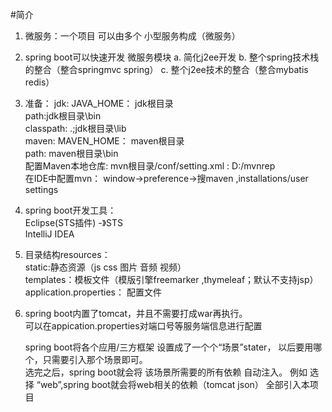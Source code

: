 #简介
1.	微服务：一个项目 可以由多个 小型服务构成（微服务）
2.	spring boot可以快速开发 微服务模块
	a.	简化j2ee开发
	b.	整个spring技术栈的整合（整合springmvc  spring）	
	c.	整个j2ee技术的整合（整合mybatis redis）
3. 	准备：
jdk:
	JAVA_HOME： jdk根目录  
	path:jdk根目录\bin  
	classpath: .;jdk根目录\lib  
maven:
	MAVEN_HOME： maven根目录  
	path: maven根目录\bin  
	配置Maven本地仓库:	mvn根目录/conf/setting.xml : <localRepository>D:/mvnrep</localRepository>  
	在IDE中配置mvn：
		window->preference->搜maven ,installations/user settings
	

4.	spring boot开发工具：  
	Eclipse(STS插件) -》STS  
	IntelliJ IDEA
	

5.	目录结构resources：  
	static:静态资源（js css 图片 音频 视频）  
	templates：模板文件（模版引擎freemarker ,thymeleaf；默认不支持jsp）   
	application.properties： 配置文件  
	

6.	spring boot内置了tomcat，并且不需要打成war再执行。  
可以在appication.properties对端口号等服务端信息进行配置

	spring boot将各个应用/三方框架 设置成了一个个“场景”stater，
 以后要用哪个，只需要引入那个场景即可。  
选完之后，spring boot就会将 该场景所需要的所有依赖 自动注入。 
例如 选择 “web”,spring boot就会将web相关的依赖（tomcat  json） 全部引入本项目
